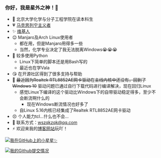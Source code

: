 ### 你好，我是星外之神！👋

<!--
**wszqkzqk/wszqkzqk** is a ✨ _special_ ✨ repository because its `README.md` (this file) appears on your GitHub profile.
-->
- 🧪 北京大学化学与分子工程学院在读本科生
- 💗 [马克思列宁主义者](https://www.marxists.org/chinese/)
- ✨ [维基人](https://www.wikipedia.org/)
- 😉 Manjaro及Arch Linux使用者
  - 都在用，但是Manjaro用得多一些
  - 当然，化学专业决定了我无法脱离Windows😭😭😭
- 🐍 较多使用Python
  - Linux下简单的脚本还是用Bash写的
  - 最近也在学Vala
- 😘 在开源社区得到了很多支持与帮助
- 🤣 ~~最近因为Realtek RTL8852AE网卡驱动在主线内核中还没有，回到了Windows 10~~ 驱动问题已通过自行下载代码进行编译解决，现在回归Linux
  - 感觉Linux下编译的这个驱动比Windows下的自带驱动稳定得多，至少不会断流啊什么的
    - 现在Windows断流情况也好多了
  - 自Linux 5.16内核已经集成了Realtek RTL8852AE网卡驱动
- 😣 个人能力tcl...什么也不会...
- 💬 联系方式：wszqkzqk@qq.com
- ⚡ 欢迎来我的[博客网站](https://wszqkzqk.github.io/)玩吖！

[![我在GitHub上的小星星✨](https://github-readme-stats.vercel.app/api?username=wszqkzqk&bg_color=0D1117&text_color=FFFFFF&count_private=true&show_icons=true&hide_border=true&include_all_commits=true)](https://github.com/wszqkzqk)

[![我的Github提交情况](https://github-profile-summary-cards.vercel.app/api/cards/profile-details?username=wszqkzqk&theme=github)](https://github.com/wszqkzqk)
